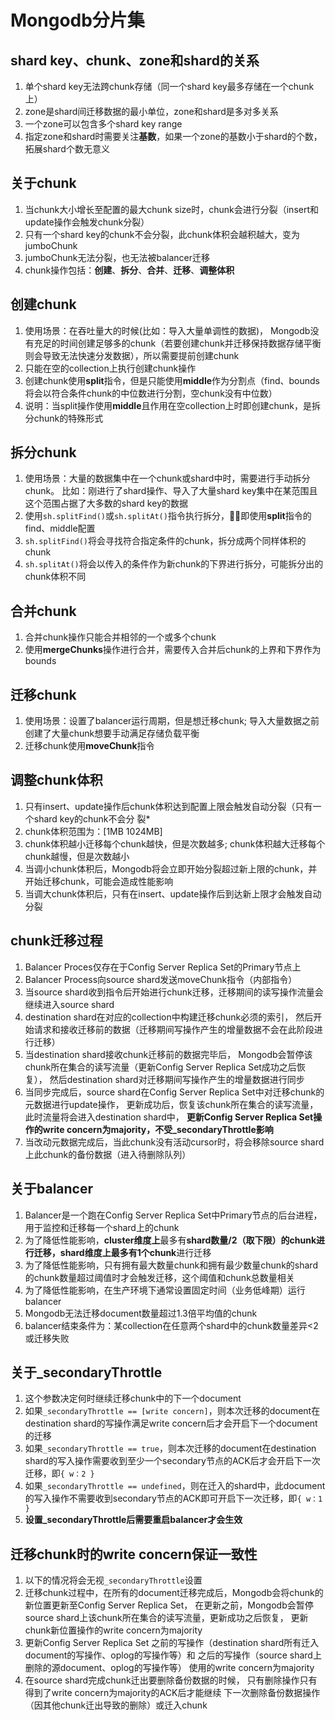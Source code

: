 # Mongodb分片集

## shard key、chunk、zone和shard的关系

1. 单个shard key无法跨chunk存储（同一个shard key最多存储在一个chunk上）
2. zone是shard间迁移数据的最小单位，zone和shard是多对多关系
3. 一个zone可以包含多个shard key range
4. 指定zone和shard时需要关注**基数**，如果一个zone的基数小于shard的个数，拓展shard个数无意义

## 关于chunk

1. 当chunk大小增长至配置的最大chunk size时，chunk会进行分裂（insert和update操作会触发chunk分裂）
2. 只有一个shard key的chunk不会分裂，此chunk体积会越积越大，变为jumboChunk
3. jumboChunk无法分裂，也无法被balancer迁移
4. chunk操作包括：**创建**、**拆分**、**合并**、**迁移**、**调整体积**  

## 创建chunk

1. 使用场景：在吞吐量大的时候(比如：导入大量单调性的数据)，
   Mongodb没有充足的时间创建足够多的chunk（若要创建chunk并迁移保持数据存储平衡则会导致无法快速分发数据），所以需要提前创建chunk  
2. 只能在空的collection上执行创建chunk操作  
3. 创建chunk使用**split**指令，但是只能使用**middle**作为分割点（find、bounds将会以符合条件chunk的中位数进行分割，空chunk没有中位数）  
4. 说明：当split操作使用**middle**且作用在空collection上时即创建chunk，是拆分chunk的特殊形式  

## 拆分chunk

1. 使用场景：大量的数据集中在一个chunk或shard中时，需要进行手动拆分chunk。
   比如：刚进行了shard操作、导入了大量shard key集中在某范围且这个范围占据了大多数的shard key的数据
2. 使用```sh.splitFind()```或```sh.splitAt()```指令执行拆分，即使用**split**指令的find、middle配置
3. ```sh.splitFind()```将会寻找符合指定条件的chunk，拆分成两个同样体积的chunk
4. ```sh.splitAt()```将会以传入的条件作为新chunk的下界进行拆分，可能拆分出的chunk体积不同

## 合并chunk

1. 合并chunk操作只能合并相邻的一个或多个chunk
2. 使用**mergeChunks**操作进行合并，需要传入合并后chunk的上界和下界作为bounds

## 迁移chunk

1. 使用场景：设置了balancer运行周期，但是想迁移chunk; 
   导入大量数据之前创建了大量chunk想要手动满足存储负载平衡
2. 迁移chunk使用**moveChunk**指令

## 调整chunk体积

1. 只有insert、update操作后chunk体积达到配置上限会触发自动分裂（只有一个shard key的chunk不会分 裂*
2. chunk体积范围为：[1MB 1024MB]
3. chunk体积越小迁移每个chunk越快，但是次数越多; chunk体积越大迁移每个chunk越慢，但是次数越小
4. 当调小chunk体积后，Mongodb将会立即开始分裂超过新上限的chunk，并开始迁移chunk，可能会造成性能影响
5. 当调大chunk体积后，只有在insert、update操作后到达新上限才会触发自动分裂

## chunk迁移过程

1. Balancer Proces仅存在于Config Server Replica Set的Primary节点上
2. Balancer Process向source shard发送moveChunk指令（内部指令）
3. 当source shard收到指令后开始进行chunk迁移，迁移期间的读写操作流量会继续进入source shard
4. destination shard在对应的collection中构建迁移chunk必须的索引，
   然后开始请求和接收迁移前的数据（迁移期间写操作产生的增量数据不会在此阶段进行迁移）
5. 当destination shard接收chunk迁移前的数据完毕后，
   Mongodb会暂停该chunk所在集合的读写流量（更新Config Server Replica Set成功之后恢复），
   然后destination shard对迁移期间写操作产生的增量数据进行同步
6. 当同步完成后，source shard在Config Server Replica Set中对迁移chunk的元数据进行update操作，
   更新成功后，恢复该chunk所在集合的读写流量，此时流量将会进入destination shard中，
   **更新Config Server Replica Set操作的write concern为majority，不受_secondaryThrottle影响**
7. 当改动元数据完成后，当此chunk没有活动cursor时，将会移除source shard上此chunk的备份数据（进入待删除队列）

## 关于balancer

1. Balancer是一个跑在Config Server Replica Set中Primary节点的后台进程，用于监控和迁移每一个shard上的chunk
2. 为了降低性能影响，**cluster维度上**最多有**shard数量/2（取下限）**的chunk进行迁移，**shard维度上**最多有**1个chunk**进行迁移
3. 为了降低性能影响，只有拥有最大数量chunk和拥有最少数量chunk的shard的chunk数量超过阈值时才会触发迁移，这个阈值和chunk总数量相关
4. 为了降低性能影响，在生产环境下通常设置固定时间（业务低峰期）运行balancer
5. Mongodb无法迁移document数量超过1.3倍平均值的chunk
6. balancer结束条件为：某collection在任意两个shard中的chunk数量差异<2或迁移失败

## 关于_secondaryThrottle

1. 这个参数决定何时继续迁移chunk中的下一个document
2. 如果```_secondaryThrottle == [write concern]```，则本次迁移的document在destination shard的写操作满足write concern后才会开启下一个document的迁移  
3. 如果```_secondaryThrottle == true```，则本次迁移的document在destination shard的写入操作需要收到至少一个secondary节点的ACK后才会开启下一次迁移，即```{ w：2 }```
4. 如果```_secondaryThrottle == undefined```，则在迁入的shard中，此document的写入操作不需要收到secondary节点的ACK即可开启下一次迁移，即```{ w：1 }```
5. **设置_secondaryThrottle后需要重启balancer才会生效**

## 迁移chunk时的write concern保证一致性

1. 以下的情况将会无视```_secondaryThrottle```设置
2. 迁移chunk过程中，在所有的document迁移完成后，Mongodb会将chunk的新位置更新至Config Server Replica Set，
   在更新之前，Mongodb会暂停source shard上该chunk所在集合的读写流量，更新成功之后恢复，
   更新chunk新位置操作的write concern为majority
3. 更新Config Server Replica Set
   之前的写操作（destination shard所有迁入document的写操作、oplog的写操作等）和
   之后的写操作（source shard上删除的源document、oplog的写操作等）
   使用的write concern为majority
4. 在source shard完成chunk迁出要删除备份数据的时候，
   只有删除操作只有得到了write concern为majority的ACK后才能继续
   下一次删除备份数据操作（因其他chunk迁出导致的删除）或迁入chunk
